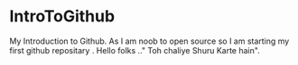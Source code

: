 # IntroToGithub
My Introduction to Github.
As I am noob to open source so I am starting my first github repositary .
Hello folks .." Toh chaliye Shuru Karte hain".

